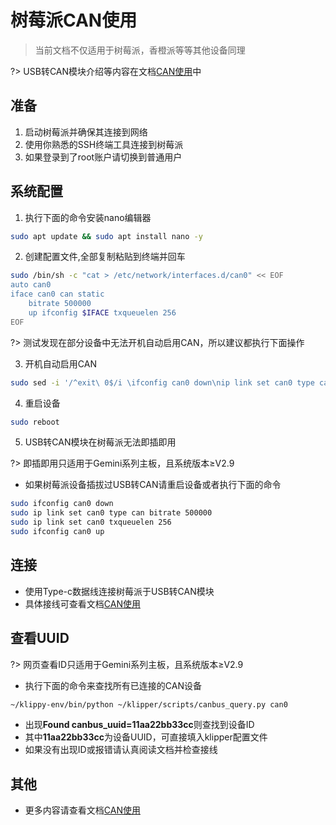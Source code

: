 # 树莓派CAN使用

> 当前文档不仅适用于树莓派，香橙派等等其他设备同理

?> USB转CAN模块介绍等内容在文档[CAN使用](/advanced/can.md)中

## 准备

1. 启动树莓派并确保其连接到网络
2. 使用你熟悉的SSH终端工具连接到树莓派
3. 如果登录到了root账户请切换到普通用户

## 系统配置

1. 执行下面的命令安装nano编辑器
```bash
sudo apt update && sudo apt install nano -y
```

2. 创建配置文件,全部复制粘贴到终端并回车
```bash
sudo /bin/sh -c "cat > /etc/network/interfaces.d/can0" << EOF
auto can0
iface can0 can static
    bitrate 500000
    up ifconfig $IFACE txqueuelen 256
EOF
```

?> 测试发现在部分设备中无法开机自动启用CAN，所以建议都执行下面操作

3. 开机自动启用CAN
```bash
sudo sed -i '/^exit\ 0$/i \ifconfig can0 down\nip link set can0 type can bitrate 500000\nip link set can0 txqueuelen 256\nifconfig can0 up' /etc/rc.local
```

4. 重启设备
```bash
sudo reboot
```

5. USB转CAN模块在树莓派无法即插即用

?> 即插即用只适用于Gemini系列主板，且系统版本≥V2.9

* 如果树莓派设备插拔过USB转CAN请重启设备或者执行下面的命令
```bash
sudo ifconfig can0 down
sudo ip link set can0 type can bitrate 500000
sudo ip link set can0 txqueuelen 256
sudo ifconfig can0 up
```

## 连接

* 使用Type-c数据线连接树莓派于USB转CAN模块
* 具体接线可查看文档[CAN使用](/advanced/can.md)

## 查看UUID

?> 网页查看ID只适用于Gemini系列主板，且系统版本≥V2.9

* 执行下面的命令来查找所有已连接的CAN设备

```bash
~/klippy-env/bin/python ~/klipper/scripts/canbus_query.py can0
```

* 出现**Found canbus_uuid=11aa22bb33cc**则查找到设备ID
* 其中**11aa22bb33cc**为设备UUID，可直接填入klipper配置文件
* 如果没有出现ID或报错请认真阅读文档并检查接线

## 其他

* 更多内容请查看文档[CAN使用](/advanced/can.md)
